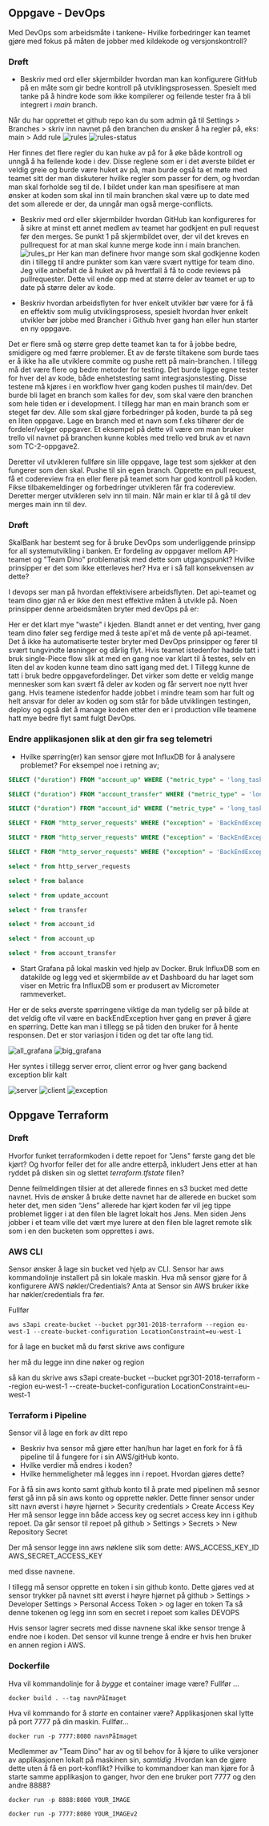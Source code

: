 ## Oppgave - DevOps

Med DevOps som arbeidsmåte i tankene- Hvilke forbedringer kan teamet gjøre med fokus på måten de jobber med kildekode og versjonskontroll?



### Drøft

* Beskriv med ord eller skjermbilder hvordan man kan konfigurere GitHub på en måte som gir bedre kontroll på utviklingsprosessen. Spesielt med tanke på å hindre kode som ikke kompilerer og feilende tester fra å bli integrert i _main_ branch.

Når du har opprettet et github repo kan du som admin gå til Settings > Branches > skriv inn navnet på den branchen du ønsker å ha regler på, eks: main > Add rule
![rules](Images/rules.png)
![rules-status](Images/rules_status.png)

Her finnes det flere regler du kan huke av på for å øke både kontroll og unngå å ha feilende kode i dev. Disse reglene som er i det øverste bildet er veldig greie og burde være huket av på, man burde også ta et møte med teamet sitt der man diskuterer hvilke regler som passer for dem, og hvordan man skal forholde seg til de.
I bildet under kan man spesifisere at man ønsker at koden som skal inn til main branchen skal være up to date med det som allerede er der, da unngår man også merge-conflicts.

* Beskriv med ord eller skjermbilder hvordan GitHub kan konfigureres for å sikre at minst ett annet medlem av teamet har godkjent en pull request før den merges.
Se punkt 1 på skjermbildet over, der vil det kreves en pullrequest for at man skal kunne merge kode inn i main branchen.
![rules_pr](Images/rules_pr.png)
Her kan man definere hvor mange som skal godkjenne koden din i tillegg til andre punkter som kan være svært nyttige for team dino. Jeg ville anbefalt de å huket av på hvertfall å få to code reviews på pullrequester. Dette vil ende opp med at større deler av teamet er up to date på større deler av kode.

* Beskriv hvordan arbeidsflyten for hver enkelt utvikler bør være for å få en effektiv som mulig utviklingsprosess, spesielt hvordan hver enkelt utvikler bør jobbe med Brancher i Github hver gang han eller hun starter en ny oppgave.

Det er flere små og større grep dette teamet kan ta for å jobbe bedre, smidigere og med færre problemer. Et av de første tiltakene som burde taes er å ikke ha alle utviklere commite og pushe rett på main-branchen. I tillegg må det være flere og bedre metoder for testing. Det burde ligge egne tester for hver del av kode, både enhetstesting samt integrasjonstesting. Disse testene må kjøres i en workflow hver gang koden pushes til main/dev. Det burde bli laget en branch som kalles for dev, som skal være den branchen som hele tiden er i development. I tillegg har man en main branch som er steget før dev. Alle som skal gjøre forbedringer på koden, burde ta på seg en liten oppgave. Lage en branch med et navn som f.eks tilhører der de fordeler/velger oppgaver. Et eksempel på dette vil være om man bruker trello vil navnet på branchen kunne kobles med trello ved bruk av et navn som TC-2-oppgave2.

Deretter vil utvikleren fullføre sin lille oppgave, lage test som sjekker at den fungerer som den skal. Pushe til sin egen branch. Opprette en pull request, få et codereview fra en eller flere på teamet som har god kontroll på koden. Fikse tilbakemeldinger og forbedringer utvikleren får fra codereview. Deretter merger utvikleren selv inn til main. Når main er klar til å gå til dev merges main inn til dev.

### Drøft

SkalBank har bestemt seg for å bruke DevOps som underliggende prinsipp for all systemutvikling i banken. Er fordeling av oppgaver mellom API-teamet og "Team Dino" problematisk med dette som utgangspunkt? Hvilke prinsipper er det som ikke etterleves her? Hva er i så fall konsekvensen av dette?

I devops ser man på hvordan effektivisere arbeidsflyten. Det api-teamet og team dino gjør nå er ikke den mest effektive måten å utvikle på. 
Noen prinsipper denne arbeidsmåten bryter med devOps på er:

Her er det klart mye "waste" i kjeden. Blandt annet er det venting, hver gang team dino føler seg ferdige med å teste api'et må de vente på api-teamet.
Det å ikke ha automatiserte tester bryter med DevOps prinsipper og fører til svært tungvindte løsninger og dårlig flyt. Hvis teamet istedenfor hadde tatt i bruk single-Piece flow slik at med en gang noe var klart til å testes, selv en liten del av koden kunne team dino satt igang med det. I Tillegg kunne de tatt i bruk bedre oppgavefordelinger. Det virker som dette er veldig mange mennesker som kan svært få deler av koden og får servert noe nytt hver gang. 
Hvis teamene istedenfor hadde jobbet i mindre team som har fult og helt ansvar for deler av koden og som står for både utviklingen testingen, deploy og også det å manage koden etter den er i production ville teamene hatt mye bedre flyt samt fulgt DevOps.

### Endre applikasjonen slik at den gir fra seg telemetri

* Hvilke spørring(er) kan sensor gjøre mot InfluxDB for å analysere problemet? For eksempel noe i retning av;

```sql
SELECT ("duration") FROM "account_up" WHERE ("metric_type" = 'long_task_timer') AND time >= now() - 1h

SELECT ("duration") FROM "account_transfer" WHERE ("metric_type" = 'long_task_timer') AND time >= now() - 1h

SELECT ("duration") FROM "account_id" WHERE ("metric_type" = 'long_task_timer') AND time >= now() - 1h

SELECT * FROM "http_server_requests" WHERE ("exception" = 'BackEndException') AND ("uri" = '/account')

SELECT * FROM "http_server_requests" WHERE ("exception" = 'BackEndException') AND ("uri" = '/account/{fromAccount}/transfer/{toAccount}')

SELECT * FROM "http_server_requests" WHERE ("exception" = 'BackEndException') AND ("uri" = '/account/{accountId}')

select * from http_server_requests

select * from balance

select * from update_account

select * from transfer

select * from account_id

select * from account_up

select * from account_transfer
```

* Start Grafana på lokal maskin ved hjelp av Docker. Bruk InfluxDB som en datakilde og legg ved et skjermbilde av et Dashboard du har laget som viser en Metric fra InfluxDB som er produsert av Micrometer rammeverket.

Her er de seks øverste spørringene viktige da man tydelig ser på bilde at det veldig ofte vil være en backEndException hver gang en prøver å gjøre en spørring. Dette kan man i tillegg se på tiden den bruker for å hente responsen. Det er stor variasjon i tiden og det tar ofte lang tid.

![all_grafana](Images/all_grafana.png)
![big_grafana](Images/big_grafana.png)

Her syntes i tillegg server error, client error og hver gang backend exception blir kalt

![server](Images/server_error.png)
![client](Images/client_error.png)
![exception](Images/exception_grafana.png)

## Oppgave Terraform

### Drøft

Hvorfor funket terraformkoden i dette repoet for "Jens" første gang det ble kjørt? Og hvorfor feiler det for alle andre etterpå, inkludert Jens etter at han ryddet på disken sin og slettet _terraform.tfstate_ filen?

Denne feilmeldingen tilsier at det allerede finnes en s3 bucket med dette navnet. Hvis de ønsker å bruke dette navnet har de allerede en bucket som heter det, men siden “Jens” allerede har kjørt koden før vil jeg tippe problemet ligger i at den filen ble lagret lokalt hos Jens. Men siden Jens jobber i et team ville det vært mye lurere at den filen ble lagret remote slik som i en den bucketen som opprettes i aws.

### AWS CLI

Sensor ønsker å lage sin bucket ved hjelp av CLI. Sensor har aws kommandolinje installert på sin lokale maskin. Hva må sensor gjøre for å konfigurere AWS nøkler/Credentials? Anta at Sensor sin AWS bruker ikke har nøkler/credentials fra før.

Fullfør
```
aws s3api create-bucket --bucket pgr301-2018-terraform --region eu-west-1 --create-bucket-configuration LocationConstraint=eu-west-1
```
for å lage en bucket må du først skrive
aws configure

her må du legge inn dine nøker og region

så kan du skrive
aws s3api create-bucket --bucket pgr301-2018-terraform --region eu-west-1 --create-bucket-configuration LocationConstraint=eu-west-1


### Terraform i Pipeline

Sensor vil å lage en fork av ditt repo

* Beskriv hva sensor må gjøre etter han/hun har laget en fork for å få pipeline til å fungere for i sin AWS/gitHub konto.
* Hvilke verdier må endres i koden?
* Hvilke hemmeligheter må legges inn i repoet. Hvordan gjøres dette?

For å få sin aws konto samt github konto til å prate med pipelinen må sesnor først gå inn på sin aws konto og opprette nøkler. Dette finner sensor under sitt navn øverst i høyre hjørnet > Security credentials > Create Access Key
Her må sensor legge inn både access key og secret access key inn i github repoet. Da går sensor til repoet på github > Settings > Secrets > New Repository Secret

Der må sensor legge inn aws nøklene slik som dette:
AWS_ACCESS_KEY_ID
AWS_SECRET_ACCESS_KEY

med disse navnene.

I tillegg må sensor opprette en token i sin github konto. Dette gjøres ved at sensor trykker på navnet sitt øverst i høyre hjørnet på github > Settings > Developer Settings > Personal Access Token > og lager en token
Ta så denne tokenen og legg inn som en secret i repoet som kalles
DEVOPS

Hvis sensor lagrer secrets med disse navnene skal ikke sensor trenge å endre noe i koden. Det sensor vil kunne trenge å endre er hvis hen bruker en annen region i AWS.

### Dockerfile

Hva vil kommandolinje for å _bygge_ et container image være? Fullfør ...

```shell
docker build . --tag navnPåImaget 
```

Hva vil kommando for å _starte_ en container være? Applikasjonen skal lytte på port 7777 på din maskin. Fullfør...

```shell
docker run -p 7777:8080 navnPåImaget
```

Medlemmer av "Team Dino" har av og til behov for å kjøre to ulike versjoner av applikasjonen lokalt på maskinen sin, _samtidig_ .Hvordan kan de gjøre dette uten å få en port-konflikt?  Hvilke to kommandoer kan man kjøre for å starte samme applikasjon to ganger, hvor den ene bruker port 7777 og den andre 8888?

```shell
docker run -p 8888:8080 YOUR_IMAGE
```

```shell
docker run -p 7777:8080 YOUR_IMAGEv2
```


 



